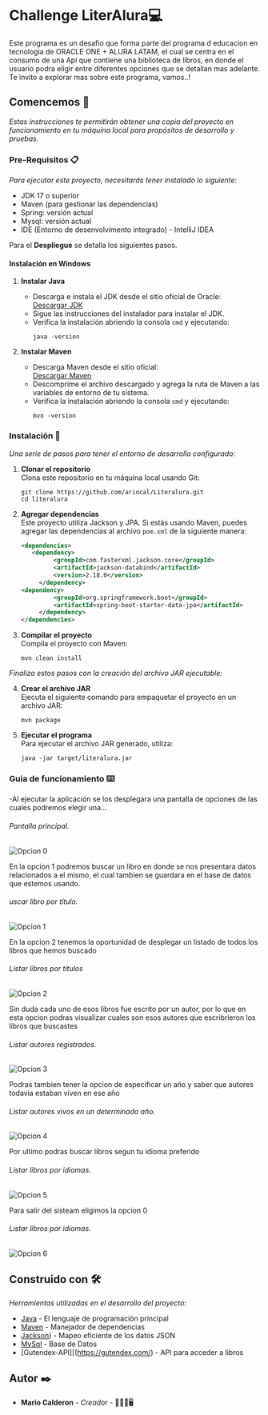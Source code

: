 # Challenge LiterAlura💻

Este programa es un desafio que forma parte del programa d educacion en tecnologia de ORACLE ONE + ALURA LATAM, el cual se centra en el consumo de una Api que contiene una biblioteca de libros, en donde el usuario podra eligir entre diferentes opciones que se detallan mas adelante. Te invito a explorar mas sobre este programa, vamos..!

## Comencemos 🚀

_Estas instrucciones te permitirán obtener una copia del proyecto en funcionamiento en tu máquina local para propósitos de desarrollo y pruebas._

### Pre-Requisitos 📋

_Para ejecutar este proyecto, necesitarás tener instalado lo siguiente:_

- JDK 17 o superior
- Maven (para gestionar las dependencias)
- Spring: versión actual
- Mysql: versión actual
- IDE (Entorno de desenvolvimento integrado) - IntelliJ IDEA

Para el **Despliegue** se detalla los siguientes pasos.
#### Instalación en Windows

1. **Instalar Java**
    - Descarga e instala el JDK desde el sitio oficial de Oracle:  
      [Descargar JDK](https://www.oracle.com/java/technologies/javase-jdk21-downloads.html)
    - Sigue las instrucciones del instalador para instalar el JDK.
    - Verifica la instalación abriendo la consola `cmd` y ejecutando:
      ```
      java -version
      ```

2. **Instalar Maven**
    - Descarga Maven desde el sitio oficial:  
      [Descargar Maven](https://maven.apache.org/download.cgi)
    - Descomprime el archivo descargado y agrega la ruta de Maven a las variables de entorno de tu sistema.
    - Verifica la instalación abriendo la consola `cmd` y ejecutando:
      ```
      mvn -version
      ```

### Instalación 🔧

_Una serie de pasos para tener el entorno de desarrollo configurado:_

1. **Clonar el repositorio**  
   Clona este repositorio en tu máquina local usando Git:
   ```
   git clone https://github.com/ariocal/Literalura.git
   cd literalura
   ```

2. **Agregar dependencias**  
   Este proyecto utiliza Jackson y JPA. Si estás usando Maven, puedes agregar las dependencias al archivo `pom.xml` de la siguiente manera:

   ```xml
   <dependencies>
      <dependency>
			<groupId>com.fasterxml.jackson.core</groupId>
			<artifactId>jackson-databind</artifactId>
			<version>2.18.0</version>
		</dependency>
   <dependency>
			<groupId>org.springframework.boot</groupId>
			<artifactId>spring-boot-starter-data-jpa</artifactId>
		</dependency>
   </dependencies>
   ```

3. **Compilar el proyecto**  
   Compila el proyecto con Maven:
   ```
   mvn clean install
   ```

_Finaliza estos pasos con la creación del archivo JAR ejecutable:_

4. **Crear el archivo JAR**  
   Ejecuta el siguiente comando para empaquetar el proyecto en un archivo JAR:
   ```
   mvn package
   ```

5. **Ejecutar el programa**  
   Para ejecutar el archivo JAR generado, utiliza:
   ```
   java -jar target/literalura.jar
   ```

### Guia de funcionamiento ⌨️
-Al ejecutar la aplicación se los desplegara una pantalla de opciones de las cuales podremos elegir una...
###### Pantalla principal.
![Opcion 0](imagenes/imagen1.png)

En la opcion 1 podremos buscar un libro en donde se nos presentara datos relacionados a el mismo, el cual tambien se guardara en el base de datos que estemos usando.
###### uscar libro por título.
![Opcion 1](imagenes/imagen2.png) 
 
En la opcion 2 tenemos la oportunidad de desplegar un listado de todos los libros que hemos buscado
###### Listar libros por títulos
![Opcion 2](imagenes/imagen3.png)

Sin duda cada uno de esos libros fue escrito por un autor, por lo que en esta opcion podras visualizar cuales son esos autores que escribrieron los libros que buscastes
###### Listar autores registrados.
![Opcion 3](imagenes/imagen5.png)

Podras tambien tener la opcion de especificar un año y saber que autores todavia estaban viven en ese año
###### Listar autores vivos en un determinado año.
![Opcion 4](imagenes/imagen4.png)


Por ultimo podras buscar libros segun tu idioma preferido
###### Listar libros por idiomas.
![Opcion 5](imagenes/imagen6.png)

Para salir del sisteam eligimos la opcion 0
###### Listar libros por idiomas.
![Opcion 6](imagenes/imagen7.png)

## Construido con 🛠️

_Herramientas utilizadas en el desarrollo del proyecto:_

* [Java](https://www.oracle.com/java/) - El lenguaje de programación principal
* [Maven](https://maven.apache.org/) - Manejador de dependencias
* [Jackson](https://mvnrepository.com/artifact/com.fasterxml.jackson.core/jackson-core)) - Mapeo eficiente de los datos JSON 
* [MySql](https://www.mysql.com/downloads/) - Base de Datos
* [Gutendex-API][(https://gutendex.com/) - API para acceder a libros

## Autor ✒️


* **Mario Calderon** - *Creador* - 👨🏽‍💻🖥️
